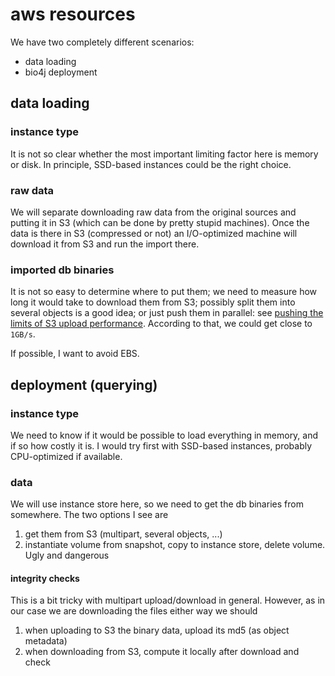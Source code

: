 # aws resources

We have two completely different scenarios:

- data loading
- bio4j deployment

## data loading

### instance type

It is not so clear whether the most important limiting factor here is memory or disk. In principle, SSD-based instances could be the right choice.

### raw data

We will separate downloading raw data from the original sources and putting it in S3 (which can be done by pretty stupid machines). Once the data is there in S3 (compressed or not) an I/O-optimized machine will download it from S3 and run the import there.

### imported db binaries

It is not so easy to determine where to put them; we need to measure how long it would take to download them from S3; possibly split them into several objects is a good idea; or just push them in parallel: see [pushing the limits of S3 upload performance](http://improve.dk/pushing-the-limits-of-amazon-s3-upload-performance/). According to that, we could get close to `1GB/s`.

If possible, I want to avoid EBS.

## deployment (querying)

### instance type

We need to know if it would be possible to load everything in memory, and if so how costly it is. I would try first with SSD-based instances, probably CPU-optimized if available.

### data

We will use instance store here, so we need to get the db binaries from somewhere. The two options I see are

1. get them from S3 (multipart, several objects, ...)
2. instantiate volume from snapshot, copy to instance store, delete volume. Ugly and dangerous

#### integrity checks

This is a bit tricky with multipart upload/download in general. However, as in our case we are downloading the files either way we should

1. when uploading to S3 the binary data, upload its md5 (as object metadata)
2. when downloading from S3, compute it locally after download and check